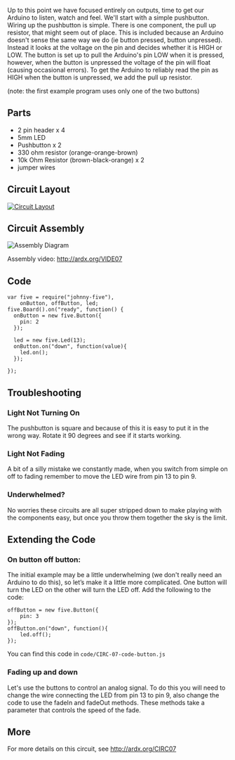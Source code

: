 
Up to this point we have focused entirely on outputs, time to
get our Arduino to listen, watch and feel. We'll start with a
simple pushbutton. Wiring up the pushbutton is simple. There is
one component, the pull up resistor, that might seem out of place.
This is included because an Arduino doesn't sense the same way we do (ie button pressed, button unpressed). Instead it looks at the voltage on the pin and decides whether it is HIGH or LOW. The button is set up to pull the Arduino's pin LOW when it is pressed, however, when the button is unpressed the voltage of the pin will float (causing occasional errors). To get the Arduino to reliably read the pin as HIGH when the button is unpressed, we add the pull up resistor.

(note: the first example program uses only one of the two buttons)

<a id="parts"></a>
## Parts

* 2 pin header x 4
* 5mm LED 
* Pushbutton x 2
* 330 ohm resistor (orange-orange-brown)
* 10k Ohm Resistor (brown-black-orange) x 2
* jumper wires

<a id="circuit"></a>
## Circuit Layout
[<img style="max-width:400px" src="/images/circ/CIRC07-sheet-small.png" alt="Circuit Layout"/>](/images/circ/CIRC07-sheet.png)

<a id="assembly"></a>
## Circuit Assembly
![Assembly Diagram](/images/assembly/CIRC-07-3dexploded.png "Assembly Diagram")

Assembly video: http://ardx.org/VIDE07

<a id="code"></a>
## Code

	var five = require("johnny-five"),
	    onButton, offButton, led;
	five.Board().on("ready", function() {
	  onButton = new five.Button({
	    pin: 2
	  });
	  
	  led = new five.Led(13);
	  onButton.on("down", function(value){
	    led.on();
	  });

	});

<a id="troubleshooting"></a>
## Troubleshooting

### Light Not Turning On
The pushbutton is square and because of this it is easy to put it in the wrong way. Rotate it 90 degrees and see if it starts working.

### Light Not Fading
A bit of a silly mistake we constantly made, when you switch from simple on off to fading remember to move the LED wire from pin 13 to pin 9.

### Underwhelmed?
No worries these circuits are all super stripped down to make playing with the components easy, but once you throw them together the sky is the limit.

<a id="extending"></a>
## Extending the Code

### On button off button:
The initial example may be a little underwhelming (we don't really need an Arduino to do this), so let’s make it a little more complicated. One button will turn the LED on the other will turn the LED off. Add the following to the code:

	offButton = new five.Button({
	    pin: 3
	});
	offButton.on("down", function(){
	    led.off();
	});

You can find this code in `code/CIRC-07-code-button.js`

### Fading up and down
Let's use the buttons to control an analog signal. To do this
you will need to change the wire connecting the LED from pin
13 to pin 9, also change the code to use the fadeIn and fadeOut methods. These methods take a parameter that controls the speed of the fade.

<a id="more"></a>
## More

For more details on this circuit, see http://ardx.org/CIRC07